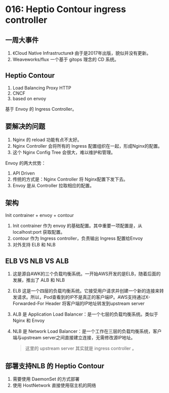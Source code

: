 # 016: Heptio Contour ingress controller

## 一周大事件

1. 《Cloud Native Infrastructure》  由于是2017年出版，貌似并没有更新。
2. Weaveworks/flux 一个基于 gitops 理念的 CD 系统。

## Heptio Contour

1. Load Balancing Proxy HTTP
2. CNCF
3. based on envoy

基于 Envoy 的 Ingress Controller。

## 要解决的问题

1. Nginx 的 reload 功能有点不太好。
2. Nginx Controller 会将所有的 Ingress 配置组织在一起，形成Nginx的配置。
3. 这个 Nginx Config Tree 会很大，难以维护和管理。

Envoy 的两大优势：

1. API Driven
2. 传统的方式是：Nginx Controller 将 Nginx配置下发下去。
3. Envoy 是从 Controller 拉取相应的配置。

## 架构

Init contrainer + envoy + contour

1. Init contrainer 作为 envoy 的基础配置。其中重要一项配置是，从 localhost:port 获取配置。
2. contour 作为 Ingress controller，负责输出 Ingress 配置给Envoy
3. 对外支持 ELB 和 NLB

## ELB VS NLB VS ALB

1. 这是源自AWK的三个负载均衡系统。一开始AWS开发的是ELB，随着后面的发展，推出了 ALB 和 NLB

2. ELB 这是一个四层的负载均衡系统。它接受用户请求并创建一个新的连接来转发请求。所以，Pod查看到的IP不是真正的客户端IP。AWS支持通过X-Forwarded-For Header 将客户端的IP地址转发到upstream server

3. ALB 是 Application Load Balancer：是一个七层的负载均衡系统。类似于 Nginx 和 Envoy

4. NLB 是 Network Load Balancer：是一个工作在三层的负载均衡系统，客户端与upstream server之间直接建立连接，无需修改源IP地址。

   >  这里的 upstream server 其实就是 ingress controller 。

## 部署支持NLB 的 Heptio Contour

1. 需要使用 DaemonSet 的方式部署
2. 使用 HostNetwork 直接使用宿主机的网络